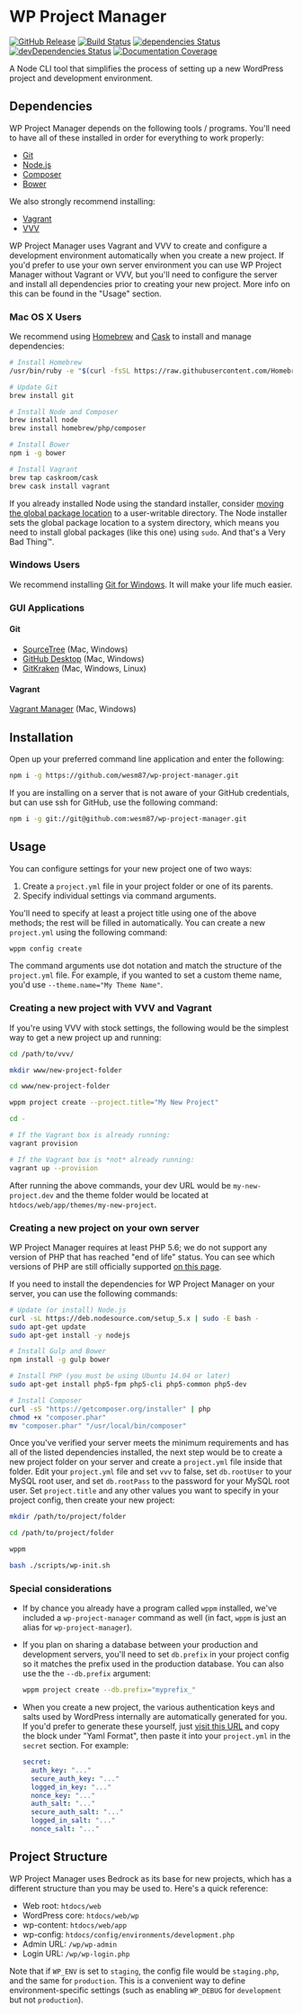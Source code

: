 WP Project Manager
==================

<!--
ADD THESE LATER:

[![npm Version][npm-img]][npm-url]
[![Coverage][coveralls-img]][coveralls-url]
[![Windows Tests][appveyor-img]][appveyor-url]
-->

[![GitHub Release][github-img]][github-url]
[![Build Status][travis-img]][travis-url]
[![dependencies Status][david-img]][david-url]
[![devDependencies Status][david-dev-img]][david-dev-url]
[![Documentation Coverage][inch-ci-img]][inch-ci-url]

A Node CLI tool that simplifies the process of setting up a new WordPress
project and development environment.


## Dependencies

WP Project Manager depends on the following tools / programs. You'll need to
have all of these installed in order for everything to work properly:

- [Git][git]
- [Node.js][node]
- [Composer][composer]
- [Bower][bower]

We also strongly recommend installing:

- [Vagrant][vagrant]
- [VVV][vvv]

WP Project Manager uses Vagrant and VVV to create and configure a development
environment automatically when you create a new project. If you'd prefer to
use your own server environment you can use WP Project Manager without Vagrant
or VVV, but you'll need to configure the server and install all dependencies
prior to creating your new project. More info on this can be found in the
"Usage" section.


### Mac OS X Users

We recommend using [Homebrew][brew] and [Cask][cask] to install and manage
dependencies:

```sh
# Install Homebrew
/usr/bin/ruby -e "$(curl -fsSL https://raw.githubusercontent.com/Homebrew/install/master/install)"

# Update Git
brew install git

# Install Node and Composer
brew install node
brew install homebrew/php/composer

# Install Bower
npm i -g bower

# Install Vagrant
brew tap caskroom/cask
brew cask install vagrant
```

If you already installed Node using the standard installer, consider
[moving the global package location][npm-guide] to a user-writable directory.
The Node installer sets the global package location to a system directory,
which means you need to install global packages (like this one) using `sudo`.
And that's a Very Bad Thing™.

### Windows Users

We recommend installing [Git for Windows][git-for-win].
It will make your life much easier.

### GUI Applications

#### Git

- [SourceTree][sourcetree] (Mac, Windows)
- [GitHub Desktop][github-desktop] (Mac, Windows)
- [GitKraken][gitkraken] (Mac, Windows, Linux)

#### Vagrant

[Vagrant Manager][vagrant-manager] (Mac, Windows)





## Installation

Open up your preferred command line application and enter the following:

```sh
npm i -g https://github.com/wesm87/wp-project-manager.git
```

If you are installing on a server that is not aware of your GitHub credentials,
but can use ssh for GitHub, use the following command:

```sh
npm i -g git://git@github.com:wesm87/wp-project-manager.git
```


## Usage

You can configure settings for your new project one of two ways:

1. Create a `project.yml` file in your project folder or one of its parents.
2. Specify individual settings via command arguments.

You'll need to specify at least a project title using one of the above methods;
the rest will be filled in automatically. You can create a new `project.yml`
using the following command:

```sh
wppm config create
```

The command arguments use dot notation and match the structure of the
`project.yml` file. For example, if you wanted to set a custom theme name, you'd
use `--theme.name="My Theme Name"`.


### Creating a new project with VVV and Vagrant

If you're using VVV with stock settings, the following would be the simplest way
to get a new project up and running:

```sh
cd /path/to/vvv/

mkdir www/new-project-folder

cd www/new-project-folder

wppm project create --project.title="My New Project"

cd -

# If the Vagrant box is already running:
vagrant provision

# If the Vagrant box is *not* already running:
vagrant up --provision
```

After running the above commands, your dev URL would be `my-new-project.dev` and
the theme folder would be located at `htdocs/web/app/themes/my-new-project`.

### Creating a new project on your own server

WP Project Manager requires at least PHP 5.6; we do not support any version of
PHP that has reached "end of life" status. You can see which versions of PHP are
still officially supported [on this page][php-versions].

If you need to install the dependencies for WP Project Manager on your server,
you can use the following commands:

```sh
# Update (or install) Node.js
curl -sL https://deb.nodesource.com/setup_5.x | sudo -E bash -
sudo apt-get update
sudo apt-get install -y nodejs

# Install Gulp and Bower
npm install -g gulp bower

# Install PHP (you must be using Ubuntu 14.04 or later)
sudo apt-get install php5-fpm php5-cli php5-common php5-dev

# Install Composer
curl -sS "https://getcomposer.org/installer" | php
chmod +x "composer.phar"
mv "composer.phar" "/usr/local/bin/composer"
```

Once you've verified your server meets the minimum requirements and has all of
the listed dependencies installed, the next step would be to create a new
project folder on your server and create a `project.yml` file inside that
folder. Edit your `project.yml` file and set `vvv` to false, set `db.rootUser`
to your MySQL root user, and set `db.rootPass` to the password for your MySQL
root user. Set `project.title` and any other values you want to specify in your
project config, then create your new project:

```sh
mkdir /path/to/project/folder

cd /path/to/project/folder

wppm

bash ./scripts/wp-init.sh
```

### Special considerations

- If by chance you already have a program called `wppm` installed, we've included
  a `wp-project-manager` command as well (in fact, `wppm` is just an alias for
  `wp-project-manager`).

- If you plan on sharing a database between your production and development
  servers, you'll need to set `db.prefix` in your project config so it matches
  the prefix used in the production database. You can also use the the
  `--db.prefix` argument:

  ```sh
  wppm project create --db.prefix="myprefix_"
  ```

- When you create a new project, the various authentication keys and salts used
  by WordPress internally are automatically generated for you. If you'd prefer
  to generate these yourself, just [visit this URL][keys-and-salts] and copy the
  block under "Yaml Format", then paste it into your `project.yml` in the
  `secret` section. For example:

  ```yml
  secret:
    auth_key: "..."
    secure_auth_key: "..."
    logged_in_key: "..."
    nonce_key: "..."
    auth_salt: "..."
    secure_auth_salt: "..."
    logged_in_salt: "..."
    nonce_salt: "..."
  ```


## Project Structure

WP Project Manager uses Bedrock as its base for new projects, which has
a different structure than you may be used to. Here's a quick reference:

- Web root: `htdocs/web`
- WordPress core: `htdocs/web/wp`
- wp-content: `htdocs/web/app`
- wp-config: `htdocs/config/environments/development.php`
- Admin URL: `/wp/wp-admin`
- Login URL: `/wp/wp-login.php`

Note that if `WP_ENV` is set to `staging`, the config file would be
`staging.php`, and the same for `production`. This is a convenient way to
define environment-specific settings (such as enabling `WP_DEBUG` for
`development` but not `production`).




[issues-url]:      https://github.com/wesm87/wp-project-manager/issues

[git]:             https://git-scm.com
[git-for-win]:     https://git-for-windows.github.io
[sourcetree]:      https://www.sourcetreeapp.com
[github-desktop]:  https://desktop.github.com
[gitkraken]:       https://www.gitkraken.com
[node]:            https://nodejs.org
[composer]:        https://getcomposer.org
[bower]:           http://bower.io
[vagrant]:         https://www.vagrantup.com
[vagrant-manager]: http://vagrantmanager.com
[vvv]:             https://github.com/Varying-Vagrant-Vagrants/VVV
[brew]:            http://brew.sh
[cask]:            https://caskroom.github.io

[npm-guide]:       http://www.johnpapa.net/how-to-use-npm-global-without-sudo-on-osx
[php-versions]:    http://php.net/supported-versions.php
[keys-and-salts]:  https://roots.io/salts.html

[npm-img]:         https://img.shields.io/npm/v/wp-project-manager.svg?style=flat-square
[npm-url]:         https://www.npmjs.com/package/wp-project-manager

[github-img]:      https://img.shields.io/github/tag/wesm87/wp-project-manager.svg?style=flat-square
[github-url]:      https://github.com/wesm87/wp-project-manager

[travis-img]:      https://img.shields.io/travis/wesm87/wp-project-manager.svg?style=flat-square
[travis-url]:      https://travis-ci.org/wesm87/wp-project-manager

[david-img]:       https://img.shields.io/david/wesm87/wp-project-manager.svg?style=flat-square
[david-url]:       https://david-dm.org/wesm87/wp-project-manager

[david-dev-img]:   https://img.shields.io/david/dev/wesm87/wp-project-manager.svg?style=flat-square
[david-dev-url]:   https://david-dm.org/wesm87/wp-project-manager?type=dev

[inch-ci-img]:     http://inch-ci.org/github/wesm87/wp-project-manager.svg?branch=master&style=flat-square
[inch-ci-url]:     https://inch-ci.org/github/wesm87/wp-project-manager?branch=master

[coveralls-img]:   https://img.shields.io/coveralls/wesm87/wp-project-manager.svg?style=flat-square
[coveralls-url]:   https://coveralls.io/r/wesm87/wp-project-manager

[appveyor-img]:    https://img.shields.io/appveyor/ci/wesm87/wp-project-manager.svg?style=flat-square
[appveyor-url]:    https://ci.appveyor.com/project/wesm87/wp-project-manager
